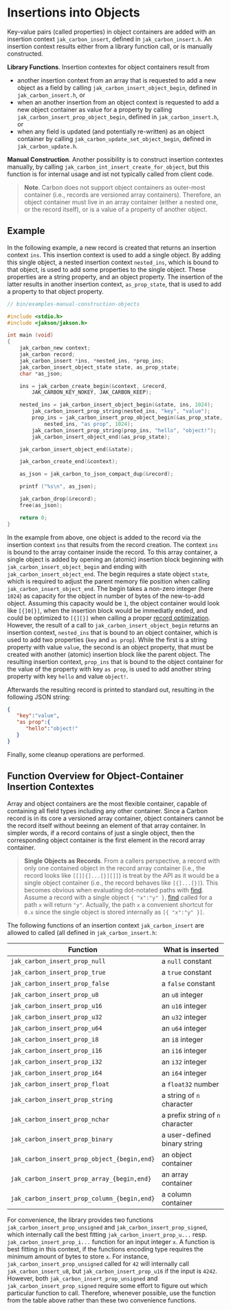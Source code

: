 # Insertions into Objects

Key-value pairs (called properties) in object containers are added with an insertion context `jak_carbon_insert`, defined in `jak_carbon_insert.h`. An insertion context results either from a library function call, or is manually constructed.

**Library Functions**. Insertion contextes for object containers result from 

- another insertion context from an array that is requested to add a new object as a field by calling `jak_carbon_insert_object_begin`, defined in `jak_carbon_insert.h`, or 
- when an another insertion from an object context is requested to add a new object container as value for a property by calling `jak_carbon_insert_prop_object_begin`, defined in `jak_carbon_insert.h`, or 
- when any field is updated (and potentially re-written) as an object container by calling `jak_carbon_update_set_object_begin`, defined in `jak_carbon_update.h`.

**Manual Construction**. Another possibility is to construct insertion contextes manually, by calling `jak_carbon_int_insert_create_for_object`, but this function is for internal usage and ist not typically called from client code.


> **Note**. Carbon does not support object containers as outer-most container (i.e., records are versioned array containers). Therefore, an object container must live in an array container (either a nested one, or the record itself), or is a value of a property of another object.

## Example

In the following example, a new record is created that returns an insertion context `ins`. This insertion context is used to add a single object. By adding this single object, a nested insertion context `nested_ins`, which is bound to that object, is used to add some properties to the single object. These properties are a string property, and an object property. The insertion of the latter results in another insertion context, `as_prop_state`, that is used to add a property to that object property. 

```c
// bin/examples-manual-construction-objects

#include <stdio.h>
#include <jakson/jakson.h>

int main (void)
{
    jak_carbon_new context;
    jak_carbon record;
    jak_carbon_insert *ins, *nested_ins, *prop_ins;
    jak_carbon_insert_object_state state, as_prop_state;
    char *as_json;

    ins = jak_carbon_create_begin(&context, &record, 
    	JAK_CARBON_KEY_NOKEY, JAK_CARBON_KEEP);

    nested_ins = jak_carbon_insert_object_begin(&state, ins, 1024);
        jak_carbon_insert_prop_string(nested_ins, "key", "value");
        prop_ins = jak_carbon_insert_prop_object_begin(&as_prop_state, 
        	nested_ins, "as prop", 1024);
        jak_carbon_insert_prop_string(prop_ins, "hello", "object!");
        jak_carbon_insert_object_end(&as_prop_state);

    jak_carbon_insert_object_end(&state);

    jak_carbon_create_end(&context);

    as_json = jak_carbon_to_json_compact_dup(&record);

    printf ("%s\n", as_json);

    jak_carbon_drop(&record);
    free(as_json);

    return 0;
}
```

In the example from above, one object is added to the record via the insertion context `ins` that results from the record creation. The context `ins` is bound to the array container inside the record. To this array container, a single object is added by opening an (atomic) insertion block beginning with `jak_carbon_insert_object_begin` and ending with `jak_carbon_insert_object_end`. The begin requires a state object `state`, which is required to adjust the parent memory file position when calling `jak_carbon_insert_object_end`. The begin takes a non-zero integer (here `1024`) as capacity for the object in number of bytes of the new-to-add object. Assuming this capacity would be `1`, the object container would look like `[{]0[}]`, when the insertion block would be immediatly ended, and could be optimized to `[{][}]` when calling a proper [record optimization](../../record-optimization.md). However, the result of a call to `jak_carbon_insert_object_begin` returns an insertion context, `nested_ins` that is bound to an object container, which is used to add two properties (`key` and `as prop`). While the first is a string property with value `value`, the second is an object property, that must be created with another (atomic) insertion block like the parent object. The resulting insertion context, `prop_ins` that is bound to the object container for the value of the property with key `as prop`, is used to add another string property with key `hello`
 and value `object!`.

Afterwards the resulting record is printed to standard out, resulting in the following JSON string:

```json
{
   "key":"value",
   "as prop":{
      "hello":"object!"
   }
}
```

Finally, some cleanup operations are performed.

## Function Overview for Object-Container Insertion Contextes

Array and object containers are the most flexible container, capable of containing all field types including any other container. Since a Carbon record is in its core a versioned array container, object containers cannot be the record itself without beeinng an element of that array container. In simpler words, if a record contains of just a single object, then the corresponding object container is the first element in the record array container. 

> **Single Objects as Records**. From a callers perspective, a record with only one contained object in the record array container (i.e., the record looks like `[[][{]...[}][]]`) is treat by the API as it would be a single object container (i.e., the record behaves like `[{]...[}]`). This becomes obvious when evaluating dot-notated paths with [find](../../find-contents.md). Assume a record with a single object `{ "x":"y" }`, [find](../../find-contents.md) called for a path `x` will return `"y"`. Actually, the path `x` a convenient shortcut for `0.x` since the single object is stored internally as `[{ "x":"y" }]`.

The following functions of an insertion context `jak_carbon_insert` are allowed to called (all defined in `jak_carbon_insert.h`:

| Function                               | What is inserted
|----------------------------------------|-------------
| `jak_carbon_insert_prop_null`               | a `null` constant
| `jak_carbon_insert_prop_true`               | a `true` constant
| `jak_carbon_insert_prop_false`              | a `false` constant
| `jak_carbon_insert_prop_u8`                 | an `u8` integer
| `jak_carbon_insert_prop_u16`                | an `u16` integer
| `jak_carbon_insert_prop_u32`                | an `u32` integer
| `jak_carbon_insert_prop_u64`                | an `u64` integer
| `jak_carbon_insert_prop_i8`                 | an `i8` integer
| `jak_carbon_insert_prop_i16`                | an `i16` integer
| `jak_carbon_insert_prop_i32`                | an `i32` integer
| `jak_carbon_insert_prop_i64`                | an `i64` integer
| `jak_carbon_insert_prop_float`              | a `float32` number 
| `jak_carbon_insert_prop_string`             | a string of `n` character
| `jak_carbon_insert_prop_nchar`              | a prefix string of `n` character
| `jak_carbon_insert_prop_binary`             | a user-defined binary string
| `jak_carbon_insert_prop_object_{begin,end}` | an object container
| `jak_carbon_insert_prop_array_{begin,end}`  | an array container
| `jak_carbon_insert_prop_column_{begin,end}` | a column container

For convenience, the library provides two functions `jak_carbon_insert_prop_unsigned` and `jak_carbon_insert_prop_signed`, which internally call the best fitting `jak_carbon_insert_prop_u...` resp. `jak_carbon_insert_prop_i...` function for an input integer `x`. A function is best fitting in this context, if the functions encoding type requires the minimum amount of bytes to store `x`. For instance, `jak_carbon_insert_prop_unsigned` called for `42` will internally call `jak_carbon_insert_u8`, but `jak_carbon_insert_prop_u16` if the input is `4242`. However, both `jak_carbon_insert_prop_unsigned` and `jak_carbon_insert_prop_signed` require some effort to figure out which particular function to call. Therefore, whenever possible, use the function from the table above rather than these two convenience functions.
